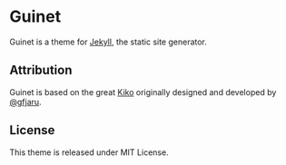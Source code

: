 # Guinet

Guinet is a theme for [Jekyll](http://jekyllrb.com), the static site generator.

## Attribution

Guinet is based on the great [Kiko](http://github.com/gfjaru/Kiko) originally designed and developed by [@gfjaru](https://twitter.com/gfjaru).

## License

This theme is released under MIT License.
